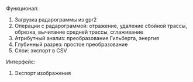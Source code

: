 Функционал:
1. Загрузка радарограммы из gpr2
2. Операции с радарограммой: отражение, удаление сбойной трассы, обрезка, вычитание средней трассы, сглаживание
3. Атрибутный анализ: преобразование Гильберта, энергия
4. Глубинный разрез: простое преобразование
5. Слои: экспорт в CSV

Интерфейс:
1. Экспорт изображения